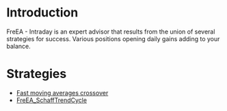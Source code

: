 # Introduction #

FreEA - Intraday is an expert advisor that results from the union of several strategies for success. Various positions opening daily gains adding to your balance.


# Strategies #

  * [Fast moving averages crossover](http://code.google.com/p/freea/wiki/Fastmovingcross)
  * [FreEA\_SchaffTrendCycle](SchaffTrendCycle.md)